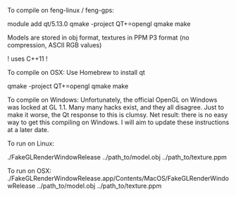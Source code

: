 To compile on feng-linux / feng-gps:

module add qt/5.13.0
qmake -project QT+=opengl
qmake
make

Models are stored in obj format, textures in PPM P3 format (no compression, ASCII RGB values)

! uses C++11 !

To compile on OSX:
Use Homebrew to install qt

qmake -project QT+=opengl
qmake
make

To compile on Windows:
Unfortunately, the official OpenGL on Windows was locked at GL 1.1.  Many many hacks exist, and they all disagree.
Just to make it worse, the Qt response to this is clumsy.  Net result: there is no easy way to get this compiling on Windows.
I will aim to update these instructions at a later date.

To run on Linux:

./FakeGLRenderWindowRelease ../path_to/model.obj ../path_to/texture.ppm

To run on OSX:
./FakeGLRenderWindowRelease.app/Contents/MacOS/FakeGLRenderWindowRelease  ../path_to/model.obj ../path_to/texture.ppm


